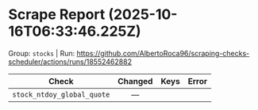 # Scrape Report (2025-10-16T06:33:46.225Z)

Group: `stocks`  |  Run: https://github.com/AlbertoRoca96/scraping-checks-scheduler/actions/runs/18552462882

| Check | Changed | Keys | Error |
|---|:---:|:--|:--|
| `stock_ntdoy_global_quote` | — |  |  |
